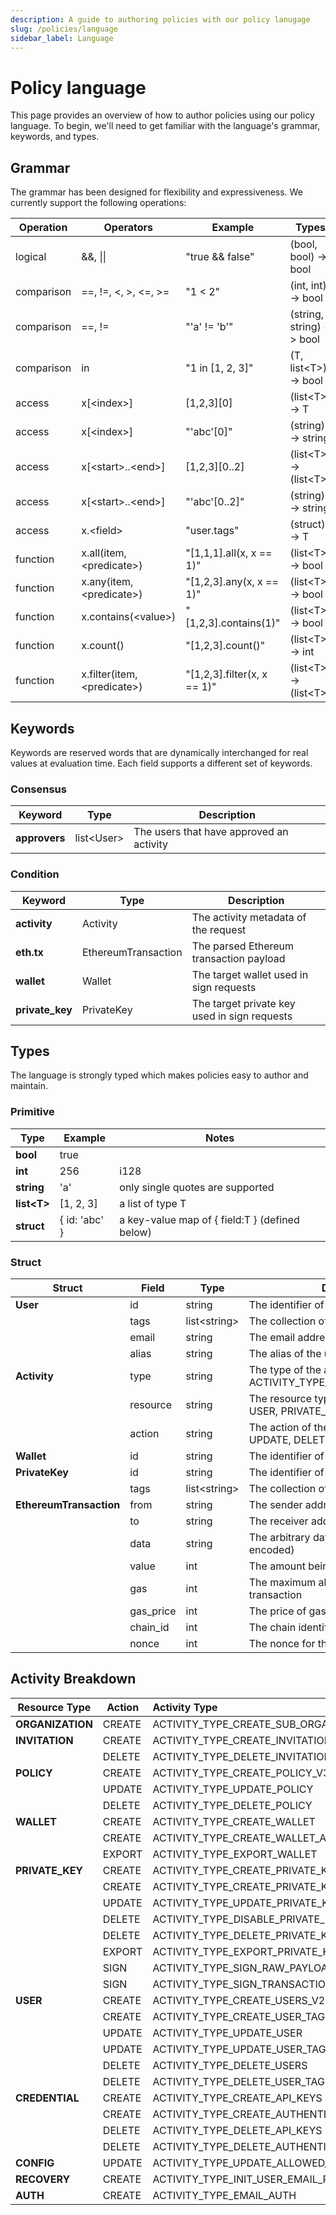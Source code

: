 ```yaml
---
description: A guide to authoring policies with our policy lanugage
slug: /policies/language
sidebar_label: Language
---
```


# Policy language

This page provides an overview of how to author policies using our policy language. To begin, we'll need to get familiar with the language's grammar, keywords, and types.

## Grammar

The grammar has been designed for flexibility and expressiveness. We currently support the following operations:

| Operation  | Operators                    | Example                     | Types                    |
| ---------- | ---------------------------- | --------------------------- | ------------------------ |
| logical    | &&, \|\|                     | "true && false"             | (bool, bool) -> bool     |
| comparison | ==, !=, <, >, <=, >=         | "1 < 2"                     | (int, int) -> bool       |
| comparison | ==, !=                       | "'a' != 'b'"                | (string, string) -> bool |
| comparison | in                           | "1 in [1, 2, 3]"            | (T, list<T\>) -> bool    |
| access     | x[<index\>]                  | \[1,2,3\]\[0\]              | (list<T\>) -> T          |
| access     | x[<index\>]                  | "'abc'[0]"                  | (string) -> string       |
| access     | x[<start\>..<end\>]          | \[1,2,3\]\[0..2\]           | (list<T\>) -> (list<T\>) |
| access     | x[<start\>..<end\>]          | "'abc'[0..2]"               | (string) -> string       |
| access     | x.<field\>                   | "user.tags"                 | (struct) -> T            |
| function   | x.all(item, <predicate\>)    | "[1,1,1].all(x, x == 1)"    | (list<T\>) -> bool       |
| function   | x.any(item, <predicate\>)    | "[1,2,3].any(x, x == 1)"    | (list<T\>) -> bool       |
| function   | x.contains(<value\>)         | "[1,2,3].contains(1)"       | (list<T\>) -> bool       |
| function   | x.count()                    | "[1,2,3].count()"           | (list<T\>) -> int        |
| function   | x.filter(item, <predicate\>) | "[1,2,3].filter(x, x == 1)" | (list<T\>) -> (list<T\>) |

## Keywords

Keywords are reserved words that are dynamically interchanged for real values at evaluation time. Each field supports a different set of keywords.

### Consensus

| Keyword       | Type        | Description                              |
| ------------- | ----------- | ---------------------------------------- |
| **approvers** | list<User\> | The users that have approved an activity |

### Condition

| Keyword         | Type                | Description                                  |
| --------------- | ------------------- | -------------------------------------------- |
| **activity**    | Activity            | The activity metadata of the request         |
| **eth.tx**      | EthereumTransaction | The parsed Ethereum transaction payload      |
| **wallet**      | Wallet              | The target wallet used in sign requests      |
| **private_key** | PrivateKey          | The target private key used in sign requests |

## Types

The language is strongly typed which makes policies easy to author and maintain.

### Primitive

| Type         | Example       | Notes                                          |
| ------------ | ------------- | ---------------------------------------------- |
| **bool**     | true          |                                                |
| **int**      | 256           | i128                                           |
| **string**   | 'a'           | only single quotes are supported               |
| **list<T\>** | [1, 2, 3]     | a list of type T                               |
| **struct**   | { id: 'abc' } | a key-value map of { field:T } (defined below) |

### Struct

| Struct                  | Field     | Type          | Description                                                                  |
| ----------------------- | --------- | ------------- | ---------------------------------------------------------------------------- |
| **User**                | id        | string        | The identifier of the user                                                   |
|                         | tags      | list<string\> | The collection of tags for the user                                          |
|                         | email     | string        | The email address of the user                                                |
|                         | alias     | string        | The alias of the user                                                        |
| **Activity**            | type      | string        | The type of the activity (e.g. ACTIVITY_TYPE_SIGN_TRANSACTION_V2)            |
|                         | resource  | string        | The resource type the activity targets (e.g. USER, PRIVATE_KEY, POLICY, etc) |
|                         | action    | string        | The action of the activity (e.g. CREATE, UPDATE, DELETE, SIGN, etc)          |
| **Wallet**              | id        | string        | The identifier of the wallet                                                 |
| **PrivateKey**          | id        | string        | The identifier of the private key                                            |
|                         | tags      | list<string\> | The collection of tags for the private key                                   |
| **EthereumTransaction** | from      | string        | The sender address of the transaction                                        |
|                         | to        | string        | The receiver address of the transaction                                      |
|                         | data      | string        | The arbitrary data of the transaction (hex-encoded)                          |
|                         | value     | int           | The amount being sent (in wei)                                               |
|                         | gas       | int           | The maximum allowed gas for the transaction                                  |
|                         | gas_price | int           | The price of gas for the transaction                                         |
|                         | chain_id  | int           | The chain identifier for the transaction                                     |
|                         | nonce     | int           | The nonce for the transaction                                                |

## Activity Breakdown

| Resource Type    | Action | Activity Type                            |
| ---------------- | ------ | :--------------------------------------- |
| **ORGANIZATION** | CREATE | ACTIVITY_TYPE_CREATE_SUB_ORGANIZATION_V4 |
| **INVITATION**   | CREATE | ACTIVITY_TYPE_CREATE_INVITATIONS         |
|                  | DELETE | ACTIVITY_TYPE_DELETE_INVITATION          |
| **POLICY**       | CREATE | ACTIVITY_TYPE_CREATE_POLICY_V3           |
|                  | UPDATE | ACTIVITY_TYPE_UPDATE_POLICY              |
|                  | DELETE | ACTIVITY_TYPE_DELETE_POLICY              |
| **WALLET**       | CREATE | ACTIVITY_TYPE_CREATE_WALLET              |
|                  | CREATE | ACTIVITY_TYPE_CREATE_WALLET_ACCOUNTS     |
|                  | EXPORT | ACTIVITY_TYPE_EXPORT_WALLET              |
| **PRIVATE_KEY**  | CREATE | ACTIVITY_TYPE_CREATE_PRIVATE_KEYS_V2     |
|                  | CREATE | ACTIVITY_TYPE_CREATE_PRIVATE_KEY_TAG     |
|                  | UPDATE | ACTIVITY_TYPE_UPDATE_PRIVATE_KEY_TAG     |
|                  | DELETE | ACTIVITY_TYPE_DISABLE_PRIVATE_KEY        |
|                  | DELETE | ACTIVITY_TYPE_DELETE_PRIVATE_KEY_TAGS    |
|                  | EXPORT | ACTIVITY_TYPE_EXPORT_PRIVATE_KEY         |
|                  | SIGN   | ACTIVITY_TYPE_SIGN_RAW_PAYLOAD_V2        |
|                  | SIGN   | ACTIVITY_TYPE_SIGN_TRANSACTION_V2        |
| **USER**         | CREATE | ACTIVITY_TYPE_CREATE_USERS_V2            |
|                  | CREATE | ACTIVITY_TYPE_CREATE_USER_TAG            |
|                  | UPDATE | ACTIVITY_TYPE_UPDATE_USER                |
|                  | UPDATE | ACTIVITY_TYPE_UPDATE_USER_TAG            |
|                  | DELETE | ACTIVITY_TYPE_DELETE_USERS               |
|                  | DELETE | ACTIVITY_TYPE_DELETE_USER_TAG            |
| **CREDENTIAL**   | CREATE | ACTIVITY_TYPE_CREATE_API_KEYS            |
|                  | CREATE | ACTIVITY_TYPE_CREATE_AUTHENTICATORS_V2   |
|                  | DELETE | ACTIVITY_TYPE_DELETE_API_KEYS            |
|                  | DELETE | ACTIVITY_TYPE_DELETE_AUTHENTICATORS      |
| **CONFIG**       | UPDATE | ACTIVITY_TYPE_UPDATE_ALLOWED_ORIGINS     |
| **RECOVERY**     | CREATE | ACTIVITY_TYPE_INIT_USER_EMAIL_RECOVERY   |
| **AUTH**         | CREATE | ACTIVITY_TYPE_EMAIL_AUTH                 |
